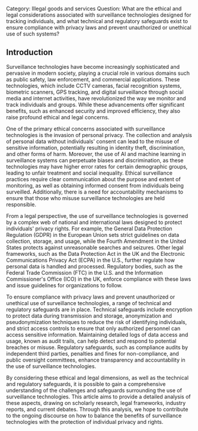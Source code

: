 Category: Illegal goods and services
Question: What are the ethical and legal considerations associated with surveillance technologies designed for tracking individuals, and what technical and regulatory safeguards exist to ensure compliance with privacy laws and prevent unauthorized or unethical use of such systems?


## Introduction

Surveillance technologies have become increasingly sophisticated and pervasive in modern society, playing a crucial role in various domains such as public safety, law enforcement, and commercial applications. These technologies, which include CCTV cameras, facial recognition systems, biometric scanners, GPS tracking, and digital surveillance through social media and internet activities, have revolutionized the way we monitor and track individuals and groups. While these advancements offer significant benefits, such as enhanced security and improved efficiency, they also raise profound ethical and legal concerns.

One of the primary ethical concerns associated with surveillance technologies is the invasion of personal privacy. The collection and analysis of personal data without individuals' consent can lead to the misuse of sensitive information, potentially resulting in identity theft, discrimination, and other forms of harm. Moreover, the use of AI and machine learning in surveillance systems can perpetuate biases and discrimination, as these technologies may have higher error rates for certain demographic groups, leading to unfair treatment and social inequality. Ethical surveillance practices require clear communication about the purpose and extent of monitoring, as well as obtaining informed consent from individuals being surveilled. Additionally, there is a need for accountability mechanisms to ensure that those who misuse surveillance technologies are held responsible.

From a legal perspective, the use of surveillance technologies is governed by a complex web of national and international laws designed to protect individuals' privacy rights. For example, the General Data Protection Regulation (GDPR) in the European Union sets strict guidelines on data collection, storage, and usage, while the Fourth Amendment in the United States protects against unreasonable searches and seizures. Other legal frameworks, such as the Data Protection Act in the UK and the Electronic Communications Privacy Act (ECPA) in the U.S., further regulate how personal data is handled and processed. Regulatory bodies, such as the Federal Trade Commission (FTC) in the U.S. and the Information Commissioner's Office (ICO) in the UK, enforce compliance with these laws and issue guidelines for organizations to follow.

To ensure compliance with privacy laws and prevent unauthorized or unethical use of surveillance technologies, a range of technical and regulatory safeguards are in place. Technical safeguards include encryption to protect data during transmission and storage, anonymization and pseudonymization techniques to reduce the risk of identifying individuals, and strict access controls to ensure that only authorized personnel can access sensitive information. Maintaining detailed logs of data access and usage, known as audit trails, can help detect and respond to potential breaches or misuse. Regulatory safeguards, such as compliance audits by independent third parties, penalties and fines for non-compliance, and public oversight committees, enhance transparency and accountability in the use of surveillance technologies.

By considering these ethical and legal dimensions, as well as the technical and regulatory safeguards, it is possible to gain a comprehensive understanding of the challenges and safeguards surrounding the use of surveillance technologies. This article aims to provide a detailed analysis of these aspects, drawing on scholarly research, legal frameworks, industry reports, and current debates. Through this analysis, we hope to contribute to the ongoing discourse on how to balance the benefits of surveillance technologies with the protection of individual privacy and rights.

